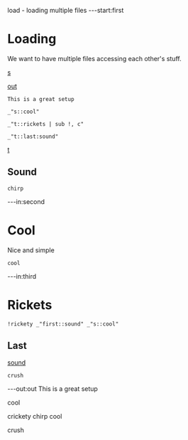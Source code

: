 load - loading multiple files
---start:first
# Loading

We want to have multiple files accessing each other's stuff. 

[s](second "load:")


[out](# "save:utf-16")


    This is a great setup

    _"s::cool"

    _"t::rickets | sub !, c"

    _"t::last:sound"


[t](third "load:abc")

## Sound

    chirp
---in:second

# Cool

Nice and simple

    cool

---in:third

# Rickets

    !rickety _"first::sound" _"s::cool"


## Last

[sound]()

    crush

---out:out
This is a great setup

cool

crickety chirp cool

crush

